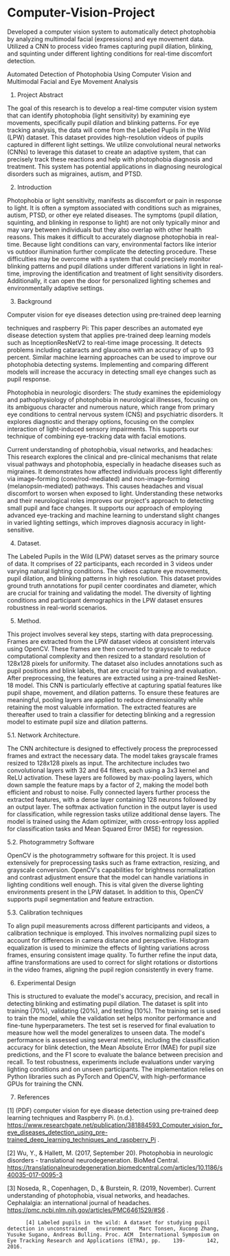 # Computer-Vision-Project
Developed a computer vision system to automatically detect photophobia by analyzing multimodal facial (expressions) and eye movement data. Utilized a CNN to process video frames capturing pupil dilation, blinking, and squinting under different lighting conditions for real-time discomfort detection.


Automated Detection of Photophobia Using Computer Vision and Multimodal Facial and Eye Movement Analysis

 

1. Project Abstract 

The goal of this research is to develop a real-time computer vision system that can identify photophobia (light sensitivity) by examining eye movements, specifically pupil dilation and blinking patterns. For eye tracking analysis, the data will come from the Labeled Pupils in the Wild (LPW) dataset. This dataset provides high-resolution videos of pupils captured in different light settings. We utilize convolutional neural networks (CNNs) to leverage this dataset to create an adaptive system, that can precisely track these reactions and help with photophobia diagnosis and treatment. This system has potential applications in diagnosing neurological disorders such as migraines, autism, and PTSD. 

2. Introduction 

Photophobia or light sensitivity, manifests as discomfort or pain in response to light. It is often a symptom associated with conditions such as migraines, autism, PTSD, or other eye related diseases. The symptoms (pupil dilation, squinting, and blinking in response to light) are not only typically minor and may vary between individuals but they also overlap with other health reasons. This makes it difficult to accurately diagnose photophobia in real-time. Because light conditions can vary, environmental factors like interior vs outdoor illumination further complicate the detecting procedure. These difficulties may be overcome with a system that could precisely monitor blinking patterns and pupil dilations under different variations in light in real-time, improving the identification and treatment of light sensitivity disorders. Additionally, it can open the door for personalized lighting schemes and environmentally adaptive settings. 

3. Background 

Computer vision for eye diseases detection using pre‐trained deep learning 

techniques and raspberry Pi: This paper describes an automated eye disease detection system that applies pre-trained deep learning models such as InceptionResNetV2 to real-time image processing. It detects problems including cataracts and glaucoma with an accuracy of up to 93 percent. Similar machine learning approaches can be used to improve our photophobia detecting systems. Implementing and comparing different models will increase the accuracy in detecting small eye changes such as pupil response. 

 

Photophobia in neurologic disorders: The study examines the epidemiology and pathophysiology of photophobia in neurological illnesses, focusing on its ambiguous character and numerous nature, which range from primary eye conditions to central nervous system (CNS) and psychiatric disorders. It explores diagnostic and therapy options, focusing on the complex interaction of light-induced sensory impairments. This supports our technique of combining eye-tracking data with facial emotions. 

 

Current understanding of photophobia, visual networks, and headaches: This research explores the clinical and pre-clinical mechanisms that relate visual pathways and photophobia, especially in headache diseases such as migraines. It demonstrates how affected individuals process light differently via image-forming (cone/rod-mediated) and non-image-forming (melanopsin-mediated) pathways. This causes headaches and visual discomfort to worsen when exposed to light. Understanding these networks and their neurological roles improves our project's approach to detecting small pupil and face changes. It supports our approach of employing advanced eye-tracking and machine learning to understand slight changes in varied lighting settings, which improves diagnosis accuracy in light-sensitive. 

 

 

4. Dataset. 

The Labeled Pupils in the Wild (LPW) dataset serves as the primary source of data. It comprises of 22 participants, each recorded in 3 videos under varying natural lighting conditions. The videos capture eye movements, pupil dilation, and blinking patterns in high resolution. This dataset provides ground truth annotations for pupil center coordinates and diameter, which are crucial for training and validating the model. The diversity of lighting conditions and participant demographics in the LPW dataset ensures robustness in real-world scenarios.  

 

5. Method. 

This project involves several key steps, starting with data preprocessing. Frames are extracted from the LPW dataset videos at consistent intervals using OpenCV. These frames are then converted to grayscale to reduce computational complexity and then resized to a standard resolution of 128x128 pixels for uniformity. The dataset also includes annotations such as pupil positions and blink labels, that are crucial for training and evaluation. After preprocessing, the features are extracted using a pre-trained ResNet-18 model. This CNN is particularly effective at capturing spatial features like pupil shape, movement, and dilation patterns. To ensure these features are meaningful, pooling layers are applied to reduce dimensionality while retaining the most valuable information. The extracted features are thereafter used to train a classifier for detecting blinking and a regression model to estimate pupil size and dilation patterns. 

 

5.1.  Network Architecture. 

The CNN architecture is designed to effectively process the preprocessed frames and extract the necessary data. The model takes grayscale frames resized to 128x128 pixels as input. The architecture includes two convolutional layers with 32 and 64 filters, each using a 3x3 kernel and ReLU activation. These layers are followed by max-pooling layers, which down sample the feature maps by a factor of 2, making the model both efficient and robust to noise. Fully connected layers further process the extracted features, with a dense layer containing 128 neurons followed by an output layer. The softmax activation function in the output layer is used for classification, while regression tasks utilize additional dense layers. The model is trained using the Adam optimizer, with cross-entropy loss applied for classification tasks and Mean Squared Error (MSE) for regression. 

 

5.2. Photogrammetry Software 

OpenCV is the photogrammetry software for this project. It is used extensively for preprocessing tasks such as frame extraction, resizing, and grayscale conversion. OpenCV's capabilities for brightness normalization and contrast adjustment ensure that the model can handle variations in lighting conditions well enough. This is vital given the diverse lighting environments present in the LPW dataset. In addition to this, OpenCV supports pupil segmentation and feature extraction. 

5.3. Calibration techniques 

To align pupil measurements across different participants and videos, a calibration technique is employed. This involves normalizing pupil sizes to account for differences in camera distance and perspective. Histogram equalization is used to minimize the effects of lighting variations across frames, ensuring consistent image quality. To further refine the input data, affine transformations are used to correct for slight rotations or distortions in the video frames, aligning the pupil region consistently in every frame. 

6. Experimental Design 

This is structured to evaluate the model's accuracy, precision, and recall in detecting blinking and estimating pupil dilation. The dataset is split into training (70%), validating (20%), and testing (10%). The training set is used to train the model, while the validation set helps monitor performance and fine-tune hyperparameters. The test set is reserved for final evaluation to measure how well the model generalizes to unseen data. The model's performance is assessed using several metrics, including the classification accuracy for blink detection, the Mean Absolute Error (MAE) for pupil size predictions, and the F1 score to evaluate the balance between precision and recall. To test robustness, experiments include evaluations under varying lighting conditions and on unseen participants. The implementation relies on Python libraries such as PyTorch and OpenCV, with high-performance GPUs for training the CNN. 

7. References 

[1] (PDF) computer vision for eye disease detection using pre‐trained deep learning       techniques and Raspberry Pi. (n.d.). https://www.researchgate.net/publication/381884593_Computer_vision_for_eye_diseases_detection_using_pre-trained_deep_learning_techniques_and_raspberry_Pi . 

[2] Wu, Y., & Hallett, M. (2017, September 20). Photophobia in neurologic disorders - translational neurodegeneration. BioMed Central. https://translationalneurodegeneration.biomedcentral.com/articles/10.1186/s40035-017-0095-3  

[3] Noseda, R., Copenhagen, D., & Burstein, R. (2019, November). Current understanding of photophobia, visual networks, and headaches. Cephalalgia: an international journal of headaches. https://pmc.ncbi.nlm.nih.gov/articles/PMC6461529/#S6 . 

          [4] Labeled pupils in the wild: A dataset for studying pupil detection in unconstrained  	environment   Marc Tonsen, Xucong Zhang, Yusuke Sugano, Andreas Bulling. Proc. ACM 	International Symposium on Eye Tracking Research and Applications (ETRA), pp.    139-     	142, 2016. 

